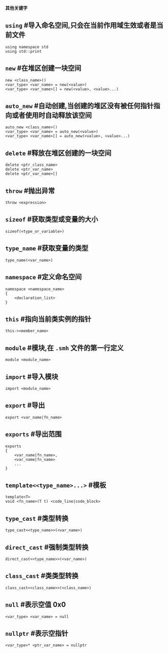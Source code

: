 **其他关键字**

## `using` #导入命名空间,只会在当前作用域生效或者是当前文件

```
using namespace std
using std::print
```

## `new` #在堆区创建一块空间

```
new <class_name>()
<var_type> <var_name> = new(<value>)
<var_type> <var_name>[] = new(<value>, <value>...)
```

## `auto_new` #自动创建,当创建的堆区没有被任何指针指向或者使用时自动释放该空间

```
auto_new <class_name>()
<var_type> <var_name> = auto_new(<value>)
<var_type> <var_name>[] = auto_new(<value>, <value>...)
```

## `delete` #释放在堆区创建的一块空间

```
delete <ptr_class_name>
delete <ptr_var_name>
delete <ptr_var_name>[]
```

## `throw` #抛出异常

```
throw <expression>
```

## `sizeof` #获取类型或变量的大小

```
sizeof(<type_or_variable>)
```

## `type_name` #获取变量的类型

```
type_name(<var_name>)
```

## `namespace` #定义命名空间

```
namespace <namespace_name>
{
	<declaration_list>
}
```

## `this` #指向当前类实例的指针

```
this-><member_name>
```

## `module` #模块,在 `.smh` 文件的第一行定义

```
module <module_name>
```

## `import` #导入模块

```
import <module_name>
```

## `export` #导出

```
export <var_name|fn_name>
```

## `exports` #导出范围

```
exports
{
	<var_name|fn_name>,
	<var_name|fn_name>
	...
}
```

## `template<<type_name>...>` #模板

```
template<T>
void <fn_name>(T t) <code_line|code_block>
```

## `type_cast` #类型转换

```
type_cast<<type_name>>(<var_name>)
```

## `direct_cast` #强制类型转换

```
direct_cast<<type_name>>(<var_name>)
```

## `class_cast` #类类型转换

```
class_cast<<class_name>>(<class_name>)
```

## `null` #表示空值 0x0

```
<var_type> <var_name> = null
```

## `nullptr` #表示空指针

```
<var_type>* <ptr_var_name> = nullptr
```
